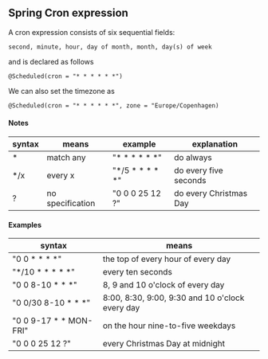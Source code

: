 ## Spring Cron expression

A cron expression consists of six sequential fields:

```
second, minute, hour, day of month, month, day(s) of week
```

and is declared as follows

```
@Scheduled(cron = "* * * * * *")
```

We can also set the timezone as

```
@Scheduled(cron = "* * * * * *", zone = "Europe/Copenhagen)
```

#### Notes

| syntax  | means             | example          | explanation             |
| ------- | ----------------- | ---------------- | ----------------------- |
| *       | match any         | "* * * * * *"    | do always               |
| */x     | every x           | "*/5 * * * * *"  | do every five seconds   |
| ?       | no specification  | "0 0 0 25 12 ?"  | do every Christmas Day  |

#### Examples

|syntax                     |   means                                            |
| ------------------------- | -------------------------------------------------- |
| "0 0 * * * *"             |  the top of every hour of every day                |
| "*/10 * * * * *"          |  every ten seconds                                 |
| "0 0 8-10 * * *"          |  8, 9 and 10 o'clock of every day                  |
| "0 0/30 8-10 * * *"       |  8:00, 8:30, 9:00, 9:30 and 10 o'clock every day   |
| "0 0 9-17 * * MON-FRI"    |  on the hour nine-to-five weekdays                 |
| "0 0 0 25 12 ?"           |  every Christmas Day at midnight                   |
